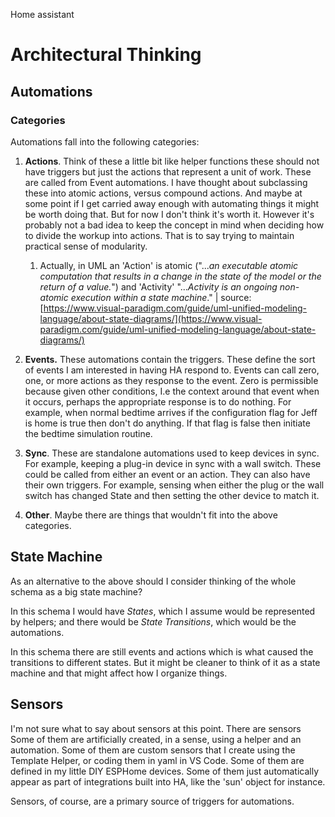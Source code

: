 Home assistant 

# Architectural Thinking 

## Automations

### Categories

Automations fall into the following categories: 

   1. **Actions**. Think of these a little bit like helper functions these should not have triggers but just the actions that represent a unit of work. These are called from Event automations. I have thought about subclassing these into atomic actions, versus compound actions. And maybe at some point if I get carried away enough with automating things it might be worth doing that. But for now I don't think it's worth it. However it's probably not a bad idea to keep the concept in mind when deciding how to divide the workup into actions. That is to say trying to maintain practical sense of modularity. 
	   1.    Actually, in UML an 'Action' is atomic ("...*an executable atomic computation that results in a change in the state of the model or the return of a value.*") and 'Activity' "...*Activity is an ongoing non-atomic execution within a state machine*." | source: [https://www.visual-paradigm.com/guide/uml-unified-modeling-language/about-state-diagrams/](https://www.visual-paradigm.com/guide/uml-unified-modeling-language/about-state-diagrams/)

   3. **Events.** These automations contain the triggers. These define the sort of events I am interested in having HA respond to. Events can call zero, one, or more actions as they response to the event. Zero is permissible because given other conditions, I.e the context around that event when it occurs, perhaps the appropriate response is to do nothing. For example, when normal bedtime arrives if the configuration flag for Jeff is home is true then don't do anything. If that flag is false then initiate the bedtime simulation routine. 

   4. **Sync**. These are standalone automations used to keep devices in sync. For example, keeping a plug-in device in sync with a wall switch. These could be called from either an event or an action. They can also have their own triggers. For example, sensing when either the plug or the wall switch has changed State and then setting the other device to match it. 

   5. **Other**. Maybe there are things that wouldn't fit into the above categories. 


## State Machine 

As an alternative to the above should I consider thinking of the whole schema as a big state machine? 

In this schema I would have *States*, which I assume would be represented by helpers; and there would be *State Transitions*, which would be the automations. 

In this schema there are still events and actions which is what caused the transitions to different states. But it might be cleaner to think of it as a state machine and that might affect how I organize things. 

## Sensors

I'm not sure what to say about sensors at this point. There are sensors Some of them are artificially created, in a sense, using a helper and an automation. Some of them are custom sensors that I create using the Template Helper, or coding them in yaml in VS Code. Some of them are defined in my little DIY ESPHome devices. Some of them just automatically appear as part of integrations built into HA, like the 'sun' object for instance.

Sensors, of course, are a primary source of triggers for automations.


